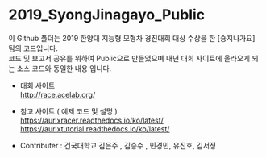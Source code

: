 # 2019_SyongJinagayo_Public

이 Github 폴더는 2019 한양대 지능형 모형차 경진대회 대상 수상을 한 [숑지나가요] 팀의 코드입니다.\
코드 및 보고서 공유를 위하여 Public으로 만들었으며 내년 대회 사이트에 올라오게 되는 소스 코드와 동일한 내용 입니다.

- 대회 사이트 \
http://race.acelab.org/

- 참고 사이트 ( 예제 코드 및 설명 )\
https://aurixracer.readthedocs.io/ko/latest/
https://aurixtutorial.readthedocs.io/ko/latest/

- Contributer :
건국대학교 김은주 , 김승수 , 민경민, 유진호, 김서정
